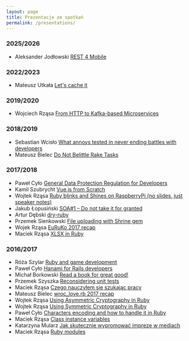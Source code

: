 ```yaml
---
layout: page
title: Prezentacje ze spotkań
permalink: /presentations/
---
```

### 2025/2026

* Aleksander Jodłowski [REST 4 Mobile](/downloads/rrug45_aleksander_jodlowski_rest4mobile.pdf)


### 2022/2023

* Mateusz Utkała [Let's cache it](/downloads/rrug34_mateusz_utkala_cache.pdf)

### 2019/2020
* Wojciech Rząsa [From HTTP to Kafka-based Microservices](https://speakerdeck.com/wrzasa/from-http-to-kafka-based-microservices-extended)


### 2018/2019
* Sebastian Wcisło [What annoys tested in never ending battles with developers](/downloads/rrug16_sebastian_wcislo_QA.pdf)
* Mateusz Bielec [Do Not Belittle Rake Tasks](https://speakerdeck.com/mbie/do-not-belittle-rake-tasks)

### 2017/2018
* Paweł Cyło [General Data Protection Regulation for Developers](https://speakerdeck.com/pcylo/gdpr-for-developers)
* Kamil Szubrycht [Vue.js from Scratch](https://slides.com/kszubrycht/rrug12-vuejs#/)
* Wojtek Rząsa [Ruby blinks and Shines on RaspberryPi (no slides,
  just speaker notes)](https://gist.github.com/wrzasa/62d63b570b01c76eb912ee67f7555567)
* Jakub Łopusiński [SOA#1 – Do not take it for granted](/downloads/rrug11_jakub_lupusinski_soa1.pdf)
* Artur Dębski [dry-ruby](/downloads/rrug11_mentero_dry_ruby.pdf)
* Przemek Sienkowski [File uploading with Shrine gem](http://slides.com/przemeksienkowski/deck-4#/)
* Wojek Rząsa [EuRuKo 2017 recap](https://speakerdeck.com/wrzasa/euruko-2017-recap)
* Maciek Rząsa [XLSX in Ruby](https://speakerdeck.com/mrzasa/xlsx-in-ruby-rrug-number-9)


### 2016/2017
* Róża Szylar [Ruby and game development](https://rosesz.github.io/ruby-game-development/)
* Paweł Cyło [Hanami for Rails developers](https://speakerdeck.com/pcylo/hanami-for-rails-developers)
* Michał Borkowski [Read a book for great good!](https://read-a-book-dd53a.firebaseapp.com/#/)
* Przemek Szyszka [Reconsidering unit tests](http://slides.com/szysza/reconsidering-unit-tests#/)
* Maciek Rząsa [Czego nauczyłem się szukając pracy](https://speakerdeck.com/mrzasa/pl-czego-nauczylem-sie-szukajac-pracy)
* Mateusz Bielec [wroc_love.rb 2017 recap](https://speakerdeck.com/mbie/wroclove-dot-rb-2017-recap)
* Wojtek Rząsa [Using Asymmetric Cryptography in Ruby](https://speakerdeck.com/wrzasa/using-asymmetric-cryptography-in-ruby)
* Wojtek Rząsa [Using Symmetric Cryptography in Ruby](https://speakerdeck.com/wrzasa/using-symmetric-cryptography-in-ruby)
* Paweł Cyło [Characters encoding and how to handle it in Ruby](https://www.slideshare.net/secret/mjRPs2fX6Vw5SE)
* Maciek Rząsa [Class instance variables](https://speakerdeck.com/mrzasa/pl-class-instance-variables-rrug-number-2)
* Katarzyna Mularz [Jak skutecznie wypromować imprezę w mediach](https://prezi.com/emew8uc3ldpr/jak-skutecznie-wypromowac-impreze-w-mediach/)
* Maciek Rząsa [Ruby modules](https://speakerdeck.com/mrzasa/ruby-modules-rrug-number-1)
